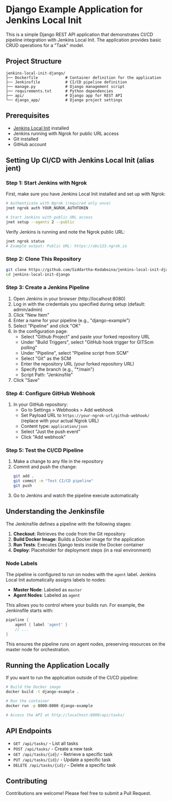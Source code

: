 # Django Example Application for Jenkins Local Init

This is a simple Django REST API application that demonstrates CI/CD pipeline integration with Jenkins Local Init. The application provides basic CRUD operations for a "Task" model.

## Project Structure

```
jenkins-local-init-django/
├── Dockerfile            # Container definition for the application
├── Jenkinsfile           # CI/CD pipeline definition
├── manage.py             # Django management script
├── requirements.txt      # Python dependencies
├── api/                  # Django app for REST API
└── django_app/           # Django project settings
```

## Prerequisites 

- [Jenkins Local Init](https://github.com/Siddartha-Kodaboina/jenkins-local-init) installed
- Jenkins running with Ngrok for public URL access
- Git installed
- GitHub account

## Setting Up CI/CD with Jenkins Local Init (alias jent)

### Step 1: Start Jenkins with Ngrok

First, make sure you have Jenkins Local Init installed and set up with Ngrok:

```bash
# Authenticate with Ngrok (required only once)
jnet ngrok auth YOUR_NGROK_AUTHTOKEN

# Start Jenkins with public URL access
jnet setup --agents 2 --public
```

Verify Jenkins is running and note the Ngrok public URL:

```bash
jnet ngrok status
# Example output: Public URL: https://abc123.ngrok.io
```

### Step 2: Clone This Repository

```bash
git clone https://github.com/Siddartha-Kodaboina/jenkins-local-init-django.git
cd jenkins-local-init-django
```

### Step 3: Create a Jenkins Pipeline

1. Open Jenkins in your browser (http://localhost:8080)
2. Log in with the credentials you specified during setup (default: admin/admin)
3. Click "New Item"
4. Enter a name for your pipeline (e.g., "django-example")
5. Select "Pipeline" and click "OK"
6. In the configuration page:
   - Select "Github Project" and paste your forked repository URL
   - Under "Build Triggers", select "GitHub hook trigger for GITScm polling"
   - Under "Pipeline", select "Pipeline script from SCM"
   - Select "Git" as the SCM
   - Enter the repository URL (your forked repository URL)
   - Specify the branch (e.g., "*/main")
   - Script Path: "Jenkinsfile"
7. Click "Save"

### Step 4: Configure GitHub Webhook

1. In your GitHub repository:
   - Go to Settings > Webhooks > Add webhook
   - Set Payload URL to `https://your-ngrok-url/github-webhook/` (replace with your actual Ngrok URL)
   - Content type: `application/json`
   - Select "Just the push event"
   - Click "Add webhook"

### Step 5: Test the CI/CD Pipeline

1. Make a change to any file in the repository
2. Commit and push the change:
   ```bash
   git add .
   git commit -m "Test CI/CD pipeline"
   git push
   ```
3. Go to Jenkins and watch the pipeline execute automatically

## Understanding the Jenkinsfile

The Jenkinsfile defines a pipeline with the following stages:

1. **Checkout**: Retrieves the code from the Git repository
2. **Build Docker Image**: Builds a Docker image for the application
3. **Run Tests**: Executes Django tests inside the Docker container
4. **Deploy**: Placeholder for deployment steps (in a real environment)

### Node Labels

The pipeline is configured to run on nodes with the `agent` label. Jenkins Local Init automatically assigns labels to nodes:

- **Master Node**: Labeled as `master`
- **Agent Nodes**: Labeled as `agent`

This allows you to control where your builds run. For example, the Jenkinsfile starts with:

```groovy
pipeline {
    agent { label 'agent' }
    // ...
}
```

This ensures the pipeline runs on agent nodes, preserving resources on the master node for orchestration.

## Running the Application Locally

If you want to run the application outside of the CI/CD pipeline:

```bash
# Build the Docker image
docker build -t django-example .

# Run the container
docker run -p 8000:8000 django-example

# Access the API at http://localhost:8000/api/tasks/
```

## API Endpoints

- `GET /api/tasks/` - List all tasks
- `POST /api/tasks/` - Create a new task
- `GET /api/tasks/{id}/` - Retrieve a specific task
- `PUT /api/tasks/{id}/` - Update a specific task
- `DELETE /api/tasks/{id}/` - Delete a specific task

## Contributing

Contributions are welcome! Please feel free to submit a Pull Request.